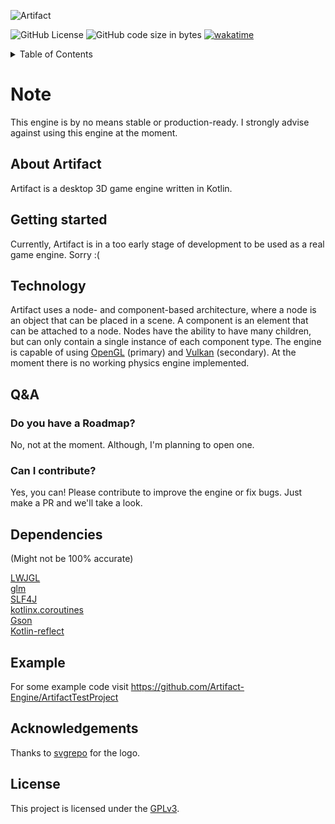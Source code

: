 ![Artifact](https://socialify.git.ci/Artifact-Engine/Artifact/image?description=1&font=Inter&language=1&name=1&pattern=Circuit%20Board&theme=Dark)

![GitHub License](https://img.shields.io/github/license/Artifact-Engine/Artifact)
![GitHub code size in bytes](https://img.shields.io/github/languages/code-size/Artifact-Engine/Artifact)
[![wakatime](https://wakatime.com/badge/user/8a1e0c8a-eea8-45b2-a408-ab9228e0ee06/project/49481bf8-200d-4d50-b8d9-09d74073950d.svg)](https://wakatime.com/badge/user/8a1e0c8a-eea8-45b2-a408-ab9228e0ee06/project/49481bf8-200d-4d50-b8d9-09d74073950d)

<details>
    <summary>Table of Contents</summary>
        <ol>
        <li>
            <a href="#about-artifact">About Artifact</a>
        </li>
        <li>
            <a href="#technology">Technology</a>
        </li>
        <li>
            <a href="#dependencies">Dependencies</a>
        </li>
        <li>
            <a href="#acknowledgements">Acknowledgements</a>
        </li>
        <li>
            <a href="#license">License</a>
        </li>
    </ol>
</details>

# Note
This engine is by no means stable or production-ready.
I strongly advise against using this engine at the moment.

## About Artifact
Artifact is a desktop 3D game engine written in Kotlin.

## Getting started
Currently, Artifact is in a too early stage of development to be used as a real game engine.
Sorry :(

## Technology

Artifact uses a node- and component-based architecture, where a node is an object that can be placed in a scene.
A component is an element that can be attached to a node.
Nodes have the ability to have many children, but can only contain a single instance of each component type.
The engine is capable of using [OpenGL](https://www.opengl.org/) (primary) and [Vulkan](https://www.vulkan.org/) (secondary).
At the moment there is no working physics engine implemented.

## Q&A

### Do you have a Roadmap?
No, not at the moment. Although, I'm planning to open one.

### Can I contribute?
Yes, you can! Please contribute to improve the engine or fix bugs. Just make a PR and we'll take a look.

## Dependencies
(Might not be 100% accurate)
<br>

[LWJGL](https://www.lwjgl.org/)
<br>
[glm](https://github.com/kotlin-graphics/glm)
<br>
[SLF4J](https://www.slf4j.org/)
<br>
[kotlinx.coroutines](https://github.com/Kotlin/kotlinx.coroutines)
<br>
[Gson](https://github.com/google/gson)
<br>
[Kotlin-reflect](https://kotlinlang.org/docs/reflection.html)


## Example
For some example code visit https://github.com/Artifact-Engine/ArtifactTestProject

## Acknowledgements
Thanks to [svgrepo](https://www.svgrepo.com/svg/113419/lightning) for the logo.

## License
This project is licensed under the [GPLv3](https://www.gnu.org/licenses/gpl-3.0.html).
